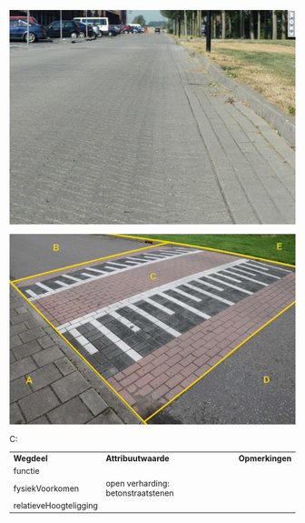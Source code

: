 ![open verharding betonstraatstenen](media/28c26ef6677481e11522834664fd191ebe57c405.jpg)

![](media/38e85895784e7ed1539d22bdc7e7c4e995241f06.jpg)

C:

|                        |                                    |                 |
|------------------------|------------------------------------|-----------------|
| **Wegdeel**            | **Attribuutwaarde**                | **Opmerkingen** |
| functie                |                                    |                 |
| fysiekVoorkomen        | open verharding: betonstraatstenen |                 |
| relatieveHoogteligging |                                    |                 |
